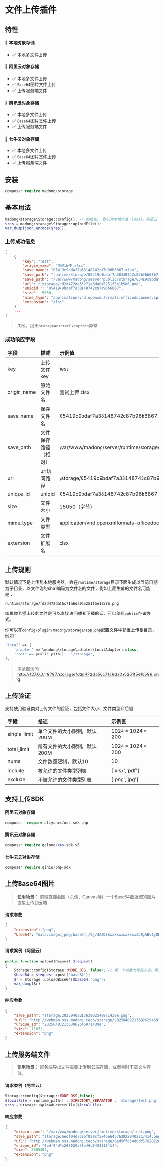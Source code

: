 
# 文件上传插件

## 特性

#### 🍏 本地对象存储
- ✅ 本地多文件上传

#### 🍓 阿里云对象存储
- ✅ 本地多文件上传
- ✅ `Base64`图片文件上传
- ✅ 上传服务端文件

#### 🍋 腾讯云对象存储
- ✅ 本地多文件上传
- ✅ `Base64`图片文件上传
- ✅ 上传服务端文件

#### 🍇 七牛云对象存储
- ✅ 本地多文件上传
- ✅ `Base64`图片文件上传
- ✅ 上传服务端文件

## 安装

```php
composer require madong/storage
```

## 基本用法

```php
madong\storage\Storage::config(); // 初始化。 默认为本地存储：local，阿里云：oss，腾讯云：cos，七牛：qiniu
$res = madong\storage\Storage::uploadFile();
var_dump(json_encode($res));
```

### 上传成功信息

```json
[
    {
        "key": "test",
        "origin_name": "测试上传.xlsx",
        "save_name": "05419c9bdaf7a38148742c87b96b6867.xlsx",
        "save_path": "runtime/storage/05419c9bdaf7a38148742c87b96b6867.xlsx",
        "save_path": "/var/www/madong/server/public/storage/05419c9bdaf7a38148742c87b96b6867.xlsx",
        "url": "/storage/fd2d472da56c71a6da0a5251f5e1b586.png",
        "uniqid ": "05419c9bdaf7a38148742c87b96b6867",
        "size": 15050,
        "mime_type": "application/vnd.openxmlformats-officedocument.spreadsheetml.sheet",
        "extension": "xlsx"
    }
    ...
]
```
> 失败，抛出`StorageAdapterException`异常
### 成功响应字段

| 字段|描述| 示例值                                                                          |
|:---|:---|:-----------------------------------------------------------------------------|
|key | 上传文件key | test                                                                         |
|origin_name |原始文件名 | 测试上传.xlsx                                                                    |
|save_name |保存文件名 | 05419c9bdaf7a38148742c87b96b6867.xlsx                                        |
|save_path|文件保存路径（相对） | /var/www/madong/server/runtime/storage/05419c9bdaf7a38148742c87b96b6867.xlsx |
|url |url访问路径 | /storage/05419c9bdaf7a38148742c87b96b6867.xlsx                               |
|unique_id|uniqid | 05419c9bdaf7a38148742c87b96b6867                                             |
|size |文件大小 | 15050（字节）                                                                    |
|mime_type |文件类型 | application/vnd.openxmlformats-officedocument.spreadsheetml.sheet            |
|extension |文件扩展名 | xlsx                                                                         |
## 上传规则

默认情况下是上传到本地服务器，会在`runtime/storage`目录下面生成以当前日期为子目录，以文件流的sha1编码为文件名的文件，例如上面生成的文件名可能是：
```
runtime/storage/fd2d472da56c71a6da0a5251f5e1b586.png
```
如果你希望上传的文件是可以直接访问或者下载的话，可以使用`public`存储方式。

你可以在`config/plugin/madong/storage/app.php`配置文件中配置上传根目录，例如：

```php
'local' => [
    'adapter' => \madong\storage\adapter\LocalAdapter::class,
    'root' => public_path() . '/storage',
],

```
> 浏览器访问：http://127.0.0.1:8787/storage/fd2d472da56c71a6da0a5251f5e1b586.png

## 上传验证

支持使用验证类对上传文件的验证，包括文件大小、文件类型和后缀

| 字段|描述|示例值|
|:---|:---|:---|
|single_limit | 单个文件的大小限制，默认200M | 1024 * 1024 * 200 |
|total_limit | 所有文件的大小限制，默认200M | 1024 * 1024 * 200 |
|nums | 文件数量限制，默认10 | 10 |
|include | 被允许的文件类型列表 | ['xlsx','pdf'] |
|exclude | 不被允许的文件类型列表 | ['png','jpg'] |

## 支持上传SDK

#### 阿里云对象存储

```php
composer  require aliyuncs/oss-sdk-php
```
#### 腾讯云对象存储

```php
composer require qcloud/cos-sdk-v5
```

#### 七牛云云对象存储

```php
composer require qiniu/php-sdk
```

## 上传Base64图片

>**使用场景：** 前端直接截图（头像、Canvas等）一个Base64数据流的图片直接上传到云端

#### 请求参数

```json
{
    "extension": "png",
    "base64": "data:image/jpeg;base64,/9j/4AAQSkxxxxxxxxxxxxZJRgABvtyQBIr/MPTPTP/2Q=="
}
```
#### 请求案例（阿里云）

```php
public function upload(Request $request)
{
    Storage::config(Storage::MODE_OSS, false); // 第一个参数为存储方式。第二个参数为是否本地文件（默认是）
    $base64 = $request->post('base64');
    $r = Storage::uploadBase64($base64,'png');
    var_dump($r);
}
```

#### 响应参数
```json
{
	"save_path": "storage/2025040221363962546971439e.png",
	"url": "http://webman.oss.madong.tech/storage/2025040221363962546971439e.png",
	"unique_id": "2025040221363962546971439e",
	"size": 11872,
	"extension": "png"
}
```
## 上传服务端文件

>**使用场景：** 服务端导出文件需要上传到云端存储，或者零时下载文件存储。

#### 请求案例（阿里云）

```php
Storage::config(Storage::MODE_OSS,false);
$localFile = runtime_path() . DIRECTORY_SEPARATOR . 'storage/test.png';
$res = Storage::uploadServerFile($localFile);
```

#### 响应参数

```json
{
	"origin_name": "/var/www/madong/server/runtime/storage/test.png",
	"save_path": "storage/6edf04d7c26f020cf5e46e6457620220402213414.png",
	"url": "http://webman.oss.madong.tech/storage/6ed9ffd54d0df57620220402213414.png",
	"unique_id": "6edf04d7c26f020cf5e46e6403213414",
	"size": 3505604,
	"extension": "png"
}
```
